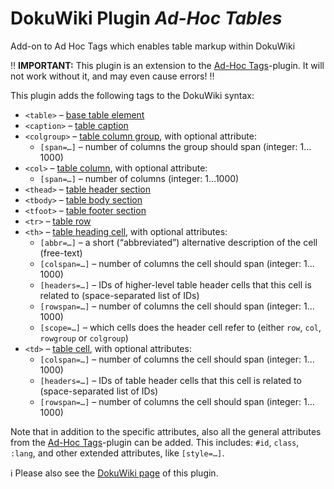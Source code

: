 # DokuWiki Plugin *Ad-Hoc Tables*
Add-on to Ad Hoc Tags which enables table markup within DokuWiki

:bangbang: **IMPORTANT:** This plugin is an extension to the [Ad-Hoc Tags](https://github.com/saschaleib/dokuwiki-plugin-adhocwrap)-plugin. It will not work without it, and may even cause errors! :bangbang:

This plugin adds the following tags to the DokuWiki syntax:

* `<table>` – [base table element](https://developer.mozilla.org/en-US/docs/Web/HTML/Element/table)
* `<caption>` – [table caption](https://developer.mozilla.org/en-US/docs/Web/HTML/Element/caption)
* `<colgroup>` – [table column group](https://developer.mozilla.org/en-US/docs/Web/HTML/Element/colgroup), with optional attribute:
  * `[span=…]` – number of columns the group should span (integer: 1…1000)
* `<col>` – [table column](https://developer.mozilla.org/en-US/docs/Web/HTML/Element/col), with optional attribute:
  * `[span=…]` – number of columns (integer: 1…1000)
* `<thead>` – [table header section](https://developer.mozilla.org/en-US/docs/Web/HTML/Element/thead)
* `<tbody>` – [table body section](https://developer.mozilla.org/en-US/docs/Web/HTML/Element/tbody)
* `<tfoot>` – [table footer section](https://developer.mozilla.org/en-US/docs/Web/HTML/Element/tfoot)
* `<tr>` – [table row](https://developer.mozilla.org/en-US/docs/Web/HTML/Element/tr)
* `<th>` – [table heading cell](https://developer.mozilla.org/en-US/docs/Web/HTML/Element/th), with optional attributes:
  * `[abbr=…]` – a short (“abbreviated”) alternative description of the cell (free-text)
  * `[colspan=…]` – number of columns the cell should span (integer: 1…1000)
  * `[headers=…]` – IDs of higher-level table header cells that this cell is related to (space-separated list of IDs)
  * `[rowspan=…]` – number of columns the cell should span (integer: 1…1000)
  * `[scope=…]` – which cells does the header cell refer to (either `row`, `col`, `rowgroup` or `colgroup`)
* `<td>` – [table cell](https://developer.mozilla.org/en-US/docs/Web/HTML/Element/td), with optional attributes:
  * `[colspan=…]` – number of columns the cell should span (integer: 1…1000)
  * `[headers=…]` – IDs of table header cells that this cell is related to (space-separated list of IDs)
  * `[rowspan=…]` – number of columns the cell should span (integer: 1…1000)

Note that in addition to the specific attributes, also all the general attributes from the [Ad-Hoc Tags](https://github.com/saschaleib/dokuwiki-plugin-adhocwrap)-plugin can be added. This includes: `#id`, `class`, `:lang`, and other extended attributes, like `[style=…]`.

:information_source: Please also see the [DokuWiki page](https://github.com/saschaleib/dokuwiki-plugin-adhoctables) of this plugin.
